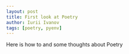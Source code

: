 ```yaml
---
layout: post
title: First look at Poetry
author: Iurii Ivanov
tags: [poetry, pyenv]
---
```


Here is how to and some thoughts about Poetry
